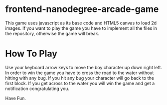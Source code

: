 frontend-nanodegree-arcade-game
===============================

This game uses javascript as its base code and HTML5 canvas to load 2d images. If you want to play the game you have to implement all the files in the repository, otherwise the game will break.

How To Play
===========

Use your keyboard arrow keys to move the boy character up down right left. In order to win the game you have to cross the road to the water without hitting with any bug. If you hit any bug your character will go back to the first block. If you get across to the water you will win the game and get a notification congratulating you.

Have Fun.
